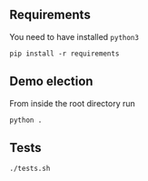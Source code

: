 <!-- [![Build Status](https://travis-ci.com/FoteinosMerg/core.svg?branch=master)](https://travis-ci.com/FoteinosMerg/core)
[![codecov](https://codecov.io/gh/FoteinosMerg/core/branch/master/graph/badge.svg)](https://codecov.io/gh/FoteinosMerg/core) -->

## Requirements

You need to have installed `python3`

```shell
pip install -r requirements
```

## Demo election

From inside the root directory run 

```shell
python .
```

## Tests

```shell
./tests.sh
